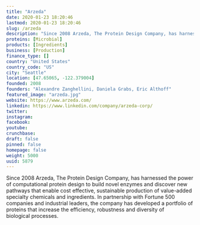 ```yaml
---
title: "Arzeda"
date: 2020-01-23 18:20:46
lastmod: 2020-01-23 18:20:46
slug: /arzeda
description: "Since 2008 Arzeda, The Protein Design Company, has harnessed the power of computational protein design to build novel enzymes and discover new pathways that enable cost effective, sustainable production of value-added specialty chemicals and ingredients. In partnership with Fortune 500 companies and industrial leaders, the company has developed a portfolio of proteins that increase the efficiency, robustness and diversity of biological processes. "
proteins: [Microbial]
products: [Ingredients]
business: [Production]
finance_type: []
country: "United States"
country_code: "US"
city: "Seattle"
location: [47.65065, -122.379004]
founded: 2008
founders: "Alexandre Zanghellini, Daniela Grabs, Eric Althoff"
featured_image: "arzeda.jpg"
website: https://www.arzeda.com/
linkedin: https://www.linkedin.com/company/arzeda-corp/
twitter: 
instagram: 
facebook: 
youtube: 
crunchbase: 
draft: false
pinned: false
homepage: false
weight: 5000
uuid: 5879
---
```

Since 2008 Arzeda, The Protein Design Company, has harnessed the power of computational protein design to build novel enzymes and discover new pathways that enable cost effective, sustainable production of value-added specialty chemicals and ingredients. In partnership with Fortune 500 companies and industrial leaders, the company has developed a portfolio of proteins that increase the efficiency, robustness and diversity of biological processes. 
